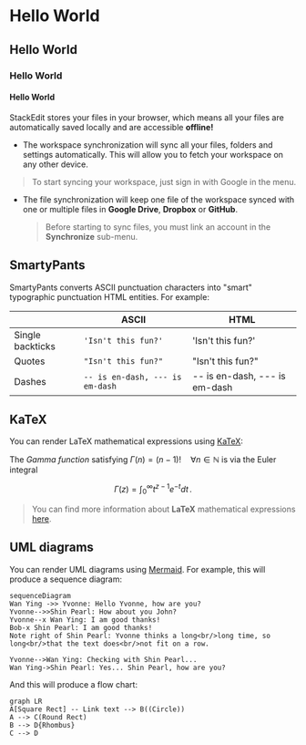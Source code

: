 # Hello World
## Hello World
### Hello World
#### Hello World

StackEdit stores your files in your browser, which means all your files are automatically saved locally and are accessible **offline!**

- The workspace synchronization will sync all your files, folders and settings automatically. This will allow you to fetch your workspace on any other device.
> To start syncing your workspace, just sign in with Google in the menu.

- The file synchronization will keep one file of the workspace synced with one or multiple files in **Google Drive**, **Dropbox** or **GitHub**.
	> Before starting to sync files, you must link an account in the **Synchronize** sub-menu.

## SmartyPants

SmartyPants converts ASCII punctuation characters into "smart" typographic punctuation HTML entities. For example:

|                |ASCII                          |HTML                         |
|----------------|-------------------------------|-----------------------------|
|Single backticks|`'Isn't this fun?'`            |'Isn't this fun?'            |
|Quotes          |`"Isn't this fun?"`            |"Isn't this fun?"            |
|Dashes          |`-- is en-dash, --- is em-dash`|-- is en-dash, --- is em-dash|

## KaTeX

You can render LaTeX mathematical expressions using [KaTeX](https://khan.github.io/KaTeX/):

The *Gamma function* satisfying $\Gamma(n) = (n-1)!\quad\forall n\in\mathbb N$ is via the Euler integral

$$
\Gamma(z) = \int_0^\infty t^{z-1}e^{-t}dt\,.
$$

> You can find more information about **LaTeX** mathematical expressions [here](http://meta.math.stackexchange.com/questions/5020/mathjax-basic-tutorial-and-quick-reference).

## UML diagrams

You can render UML diagrams using [Mermaid](https://mermaidjs.github.io/). For example, this will produce a sequence diagram:

```mermaid
sequenceDiagram
Wan Ying ->> Yvonne: Hello Yvonne, how are you?
Yvonne-->>Shin Pearl: How about you John?
Yvonne--x Wan Ying: I am good thanks!
Bob-x Shin Pearl: I am good thanks!
Note right of Shin Pearl: Yvonne thinks a long<br/>long time, so long<br/>that the text does<br/>not fit on a row.

Yvonne-->Wan Ying: Checking with Shin Pearl...
Wan Ying->Shin Pearl: Yes... Shin Pearl, how are you?
```
And this will produce a flow chart:

```mermaid
graph LR
A[Square Rect] -- Link text --> B((Circle))
A --> C(Round Rect)
B --> D{Rhombus}
C --> D
